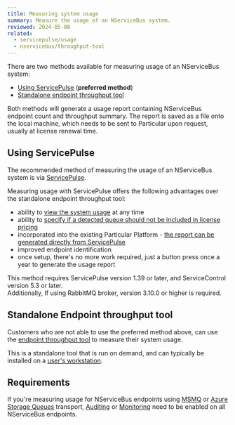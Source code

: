 ```yaml
---
title: Measuring system usage
summary: Measure the usage of an NServiceBus system.
reviewed: 2024-05-08
related:
  - servicepulse/usage
  - nservicebus/throughput-tool
---
```


There are two methods available for measuring usage of an NServiceBus system:

- [Using ServicePulse](#using-servicepulse) (**preferred method**)
- [Standalone endpoint throughput tool](#standalone-endpoint-throughput-tool)

Both methods will generate a usage report containing NServiceBus endpoint count and throughput summary. The report is saved as a file onto the local machine, which needs to be sent to Particular upon request, usually at license renewal time.

## Using ServicePulse

The recommended method of measuring the usage of an NServiceBus system is via [ServicePulse](/servicepulse/usage.md).

Measuring usage with ServicePulse offers the following advantages over the standalone endpoint throughput tool:

- ability to [view the system usage](/servicepulse/usage.md#viewing-usage-summary) at any time
- ability to [specify if a detected queue should not be included in license pricing](/servicepulse/usage.md#setting-an-endpoint-type)
- incorporated into the existing Particular Platform - [the report can be generated directly from ServicePulse](/servicepulse/usage.md#generating-a-usage-report)
- improved endpoint identification
- once setup, there's no more work required, just a button press once a year to generate the usage report

This method requires ServicePulse version 1.39 or later, and ServiceControl version 5.3 or later.  
Additionally, If using RabbitMQ broker, version 3.10.0 or higher is required.

## Standalone Endpoint throughput tool

Customers who are not able to use the preferred method above, can use the [endpoint throughput tool](./../throughput-tool) to measure their system usage.

This is a standalone tool that is run on demand, and can typically be installed on a [user's workstation](/nservicebus/throughput-tool/faq.md#does-the-tool-need-to-run-on-my-production-server).

## Requirements

If you're measuring usage for NServiceBus endpoints using [MSMQ](/transports/msmq/) or [Azure Storage Queues](/transports/azure-storage-queues/) transport, [Auditing](./../operations/auditing.md) or [Monitoring](./../../monitoring/metrics) need to be enabled on all NServiceBus endpoints.
